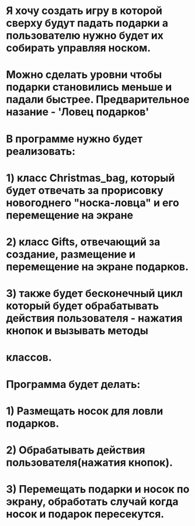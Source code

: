 # Я хочу создать игру в которой сверху будут падать подарки а пользователю нужно будет их собирать управляя носком.
# Можно сделать уровни чтобы подарки становились меньше и падали быстрее. Предварительное назание - 'Ловец подарков'
# В программе нужно будет реализовать:
# 1)	класс Christmas_bag, который будет отвечать за прорисовку новогоднего "носка-ловца" и его перемещение на экране
# 2)	класс Gifts, отвечающий за создание, размещение и перемещение на экране подарков.
# 3)	также будет бесконечный цикл который будет обрабатывать действия пользователя - нажатия кнопок и вызывать методы
# классов.
# Программа будет делать:
# 1)	Размещать носок для ловли подарков.
# 2)	Обрабатывать действия пользователя(нажатия кнопок).
# 3)	Перемещать подарки и носок по экрану, обработать случай когда носок и подарок пересекутся.
